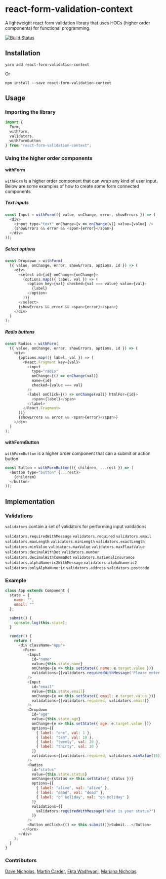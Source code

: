 # react-form-validation-context

A lightweight react form validation library that uses HOCs (higher order components) for functional programming.

[![Build Status](https://travis-ci.org/dave-nicholas/react-form-validation-context.svg?branch=master)](https://travis-ci.org/dave-nicholas/react-form-validation-context)

## Installation

```
yarn add react-form-validation-context
```

Or 

```
npm install --save react-form-validation-context
```

## Usage

### Importing the library

```javascript 
import {
  Form,
  withForm,
  validators,
  withFormButton
} from "react-form-validation-context";
```

### Using the higher order components

#### withForm

`withForm` is a higher order component that can wrap any kind of user input.
Below are some examples of how to create some form connected components

##### Text inputs

```javascript
const Input = withForm(({ value, onChange, error, showErrors }) => (
  <div>
    <input type="text" onChange={v => onChange(v)} value={value} />
    {showErrors && error && <span>{error}</span>}
  </div>
));
```

##### Select options

```javascript
const Dropdown = withForm(
  ({ value, onChange, error, showErrors, options, id }) => (
    <div>
      <select id={id} onChange={onChange}>
        {options.map(({ label, val }) => (
          <option key={val} checked={val === value} value={val}>
            {label}
          </option>
        ))}
      </select>
      {showErrors && error && <span>{error}</span>}
    </div>
  )
);
```

##### Radio buttons

```javascript
const Radios = withForm(
  ({ value, onChange, error, showErrors, options, id }) => (
    <div>
      {options.map(({ label, val }) => (
        <React.Fragment key={val}>
          <input
            type="radio"
            onChange={() => onChange(val)}
            name={id}
            checked={value === val}
          />
          <label onClick={() => onChange(val)} htmlFor={id}>
            <span>{label}</span>
          </label>
        </React.Fragment>
      ))}
      {showErrors && error && <span>{error}</span>}
    </div>
  )
);
```


#### withFormButton

`withFormButton` is a higher order component that can a submit or action button

```javascript
const Button = withFormButton(({ children, ...rest }) => (
  <button type="button" {...rest}>
    {children}
  </button>
));
```


## Implementation

### Validations

`validators` contain a set of validators for performing input validations


`validators.requiredWithMessage`
`validators.required`
`validators.email`
`validators.maxLength`
`validators.minLength`
`validators.exactLength`
`validators.minValue`
`validators.maxValue`
`validators.maxFloatValue`
`validators.decimalWithDot`
`validators.number`
`validators.decimalWithCommaDot`
`validators.nationalInsurance`
`validators.alphaNumeric2WithMessage`
`validators.alphaNumeric2`
`validators.onlyAlphaNumeric`
`validators.address`
`validators.postcode`


### Example

```javascript
class App extends Component {
  state = {
    name: "",
    email: ""
  };

  submit() {
    console.log(this.state);
  }

  render() {
    return (
      <div className="App">
        <Form>
          <Input
            id="name"
            value={this.state.name}
            onChange={e => this.setState({ name: e.target.value })}
            validations={[validators.requiredWithMessage('Please enter a name'), validators.maxLength(20)]}
          />
          <Input
            id="email"
            value={this.state.email}
            onChange={e => this.setState({ email: e.target.value })}
            validations={[validators.required, validators.email]}
          />
          <Dropdown
            id="age"
            value={this.state.age}
            onChange={e => this.setState({ age: e.target.value })}
            options={[
              { label: "one", val: 1 },
              { label: "ten", val: 10 },
              { label: "twenty", val: 20 },
              { label: "thirty", val: 30 }
            ]}
            validations={[validators.required, validators.minValue(15)]}
          />
          <Radios
            id="status"
            value={this.state.status}
            onChange={status => this.setState({ status })}
            options={[
              { label: "alive", val: "alive" },
              { label: "dead", val: "dead" },
              { label: "on holiday", val: "on holiday" }
            ]}
            validations={[
              validators.requiredWithMessage("What is your status?")
            ]}
          />
          <Button onClick={() => this.submit()}>Submit...</Button>
        </Form>
      </div>
    );
  }
}

```

### Contributors

[Dave Nicholas](https://github.com/dave-nicholas), [Martin Carder](https://github.com/MartinCarder), [Ekta Wadhwani](https://github.com/EktaWadhwani), [Mariana Nicholas](https://github.com/manicholas) 